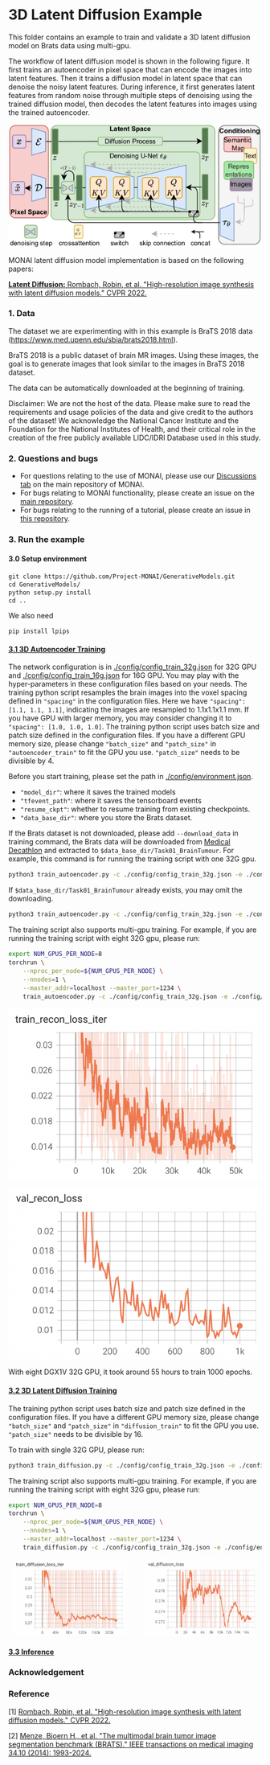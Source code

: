 # 3D Latent Diffusion Example
This folder contains an example to train and validate a 3D latent diffusion model on Brats data using multi-gpu.

The workflow of latent diffusion model is shown in the following figure. It first trains an autoencoder in pixel space that can encode the images into latent features. Then it trains a diffusion model in latent space that can denoise the noisy latent features. During inference, it first generates latent features from random noise through multiple steps of denoising using the trained diffusion model, then decodes the latent features into images using the trained autoencoder.
<p align="center">
  <img src="ldm.png" alt="latent diffusion scheme")
</p>

MONAI latent diffusion model implementation is based on the following papers:

[**Latent Diffusion:** Rombach, Robin, et al. "High-resolution image synthesis with latent diffusion models." CVPR 2022.](https://openaccess.thecvf.com/content/CVPR2022/papers/Rombach_High-Resolution_Image_Synthesis_With_Latent_Diffusion_Models_CVPR_2022_paper.pdf)

### 1. Data

The dataset we are experimenting with in this example is BraTS 2018 data (https://www.med.upenn.edu/sbia/brats2018.html).

BraTS 2018 is a public dataset of brain MR images. Using these images, the goal is to generate images that look similar to the images in BraTS 2018 dataset.

The data can be automatically downloaded at the beginning of training.

Disclaimer: We are not the host of the data. Please make sure to read the requirements and usage policies of the data and give credit to the authors of the dataset! We acknowledge the National Cancer Institute and the Foundation for the National Institutes of Health, and their critical role in the creation of the free publicly available LIDC/IDRI Database used in this study.

### 2. Questions and bugs

- For questions relating to the use of MONAI, please use our [Discussions tab](https://github.com/Project-MONAI/MONAI/discussions) on the main repository of MONAI.
- For bugs relating to MONAI functionality, please create an issue on the [main repository](https://github.com/Project-MONAI/MONAI/issues).
- For bugs relating to the running of a tutorial, please create an issue in [this repository](https://github.com/Project-MONAI/Tutorials/issues).

### 3. Run the example
#### 3.0 Setup environment
```
git clone https://github.com/Project-MONAI/GenerativeModels.git
cd GenerativeModels/
python setup.py install
cd ..
```
We also need
```
pip install lpips
```

#### [3.1 3D Autoencoder Training](./train_autoencoder.py)

The network configuration is in [./config/config_train_32g.json](./config/config_train_32g.json) for 32G GPU
and [./config/config_train_16g.json](./config/config_train_16g.json) for 16G GPU.
You may play with the hyper-parameters in these configuration files based on your needs.
The training python script resamples the brain images into the voxel spacing defined in `"spacing"` in the configuration files. Here we have `"spacing": [1.1, 1.1, 1.1]`, indicating the images are resampled to 1.1x1.1x1.1 mm.
If you have GPU with larger memory, you may consider changing it to `"spacing": [1.0, 1.0, 1.0]`.
The training python script uses batch size and patch size defined in the configuration files. If you have a different GPU memory size, please change `"batch_size"` and `"patch_size"` in `"autoencoder_train"` to fit the GPU you use. `"patch_size"` needs to be divisible by 4.

Before you start training, please set the path in [./config/environment.json](./config/environment.json).

- `"model_dir"`: where it saves the trained models
- `"tfevent_path"`: where it saves the tensorboard events
- `"resume_ckpt"`: whether to resume training from existing checkpoints.
- `"data_base_dir"`: where you store the Brats dataset.

If the Brats dataset is not downloaded, please add `--download_data` in training command, the Brats data will be downloaded from [Medical Decathlon](http://medicaldecathlon.com/) and extracted to `$data_base_dir/Task01_BrainTumour`. For example, this command is for running the training script with one 32G gpu.
```bash
python3 train_autoencoder.py -c ./config/config_train_32g.json -e ./config/environment.json -g 1 --download_data
```
If `$data_base_dir/Task01_BrainTumour` already exists, you may omit the downloading.
```bash
python3 train_autoencoder.py -c ./config/config_train_32g.json -e ./config/environment.json -g 1
```

The training script also supports multi-gpu training.
For example, if you are running the training script with eight 32G gpu, please run:
```bash
export NUM_GPUS_PER_NODE=8
torchrun \
    --nproc_per_node=${NUM_GPUS_PER_NODE} \
    --nnodes=1 \
    --master_addr=localhost --master_port=1234 \
    train_autoencoder.py -c ./config/config_train_32g.json -e ./config/environment.json -g ${NUM_GPUS_PER_NODE}
```

<p align="center">
  <img src="train_recon.png" alt="autoencoder train curve")
</p>
<p align="center">
  <img src="val_recon.png" alt="autoencoder validation curve")
</p>

With eight DGX1V 32G GPU, it took around 55 hours to train 1000 epochs.

#### [3.2 3D Latent Diffusion Training](./train_diffusion.py)
The training python script uses batch size and patch size defined in the configuration files. If you have a different GPU memory size, please change `"batch_size"` and `"patch_size"` in `"diffusion_train"` to fit the GPU you use. `"patch_size"` needs to be divisible by 16.

To train with single 32G GPU, please run:
```bash
python3 train_diffusion.py -c ./config/config_train_32g.json -e ./config/environment.json -g 1
```

The training script also supports multi-gpu training.
For example, if you are running the training script with eight 32G gpu, please run:
```bash
export NUM_GPUS_PER_NODE=8
torchrun \
    --nproc_per_node=${NUM_GPUS_PER_NODE} \
    --nnodes=1 \
    --master_addr=localhost --master_port=1234 \
    train_diffusion.py -c ./config/config_train_32g.json -e ./config/environment.json -g ${NUM_GPUS_PER_NODE}
```
<p align="center">
  <img src="train_diffusion.png" alt="latent diffusion train curve" width="45%" >
&nbsp; &nbsp; &nbsp; &nbsp;
  <img src="val_diffusion.png" alt="latent diffusion validation curve" width="45%" >
</p>

#### [3.3 Inference]()



### Acknowledgement


### Reference
[1] [Rombach, Robin, et al. "High-resolution image synthesis with latent diffusion models." CVPR 2022.](https://openaccess.thecvf.com/content/CVPR2022/papers/Rombach_High-Resolution_Image_Synthesis_With_Latent_Diffusion_Models_CVPR_2022_paper.pdf)

[2] [Menze, Bjoern H., et al. "The multimodal brain tumor image segmentation benchmark (BRATS)." IEEE transactions on medical imaging 34.10 (2014): 1993-2024.](https://ieeexplore.ieee.org/document/6975210)
